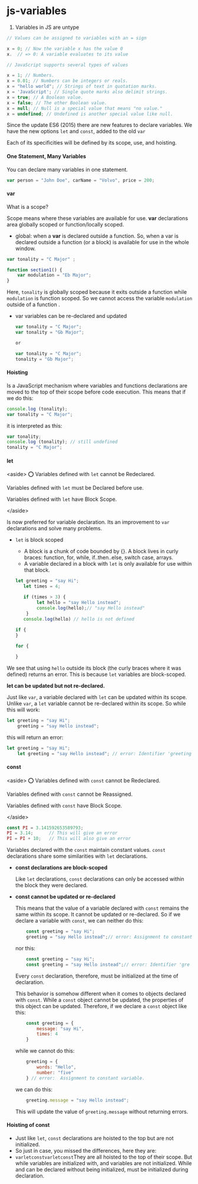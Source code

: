 # js-variables



1. Variables in JS are untype

```jsx
// Values can be assigned to variables with an = sign 

x = 0; // Now the variable x has the value 0
x.  // => 0: A variable evaluates to its value

// JavaScript supports several types of values 

x = 1; // Numbers.
x = 0.01; // Numbers can be integers or reals.
x = "hello world"; // Strings of text in quotation marks.
x = 'JavaScript'; // Single quote marks also delimit strings.
x = true; // A Boolean value.
x = false; // The other Boolean value.
x = null; // Null is a special value that means "no value."
x = undefined; // Undefined is another special value like null. 
```

Since the update ES6 (2015) there are new features to declare variables. We have the new options `let` and `const`, added to the old `var`

Each of its specificities will be defined by its scope, use, and hoisting.

#### One Statement, Many Variables

You can declare many variables in one statement.

```jsx
var person = "John Doe", carName = "Volvo", price = 200;
```

#### var

What is a scope?

Scope means where these variables are available for use. **var** declarations area globally scoped or function/locally scoped.

* global: when a **var** is declared outside a function. So, when a var is declared outside a function (or a block) is available for use in the whole window.

```jsx
var tonality = "C Major" ;

function section1() {
	var modulation = "Eb Major";
}
```

Here, `tonality` is globally scoped because it exits outside a function while `modulation` is function scoped. So we cannot access the variable `modulation` outside of a function .

*   var variables can be re-declared and updated

    ```jsx
    var tonality = "C Major";
    var tonality = "Gb Major";

    or

    var tonality = "C Major";
    tonality = "Gb Major";
    ```

#### Hoisting

Is a JavaScript mechanism where variables and functions declarations are moved to the top of their scope before code execution. This means that if we do this:

```jsx
console.log (tonality);
var tonality = "C Major"; 
```

it is interpreted as this:

```jsx
var tonality;
console.log (tonality); // still undefined
tonality = "C Major";
```

#### let

\<aside> ⭕ Variables defined with `let` cannot be Redeclared.

Variables defined with `let` must be Declared before use.

Variables defined with `let` have Block Scope.

\</aside>

Is now preferred for variable declaration. Its an improvement to `var` declarations and solve many problems.

*   `let` is block scoped

    * A block is a chunk of code bounded by {}. A block lives in curly braces: function, for, while, if..then..else, switch case, arrays.
    * A variable declared in a block with `let` is only available for use within that block.

    ```jsx
    let greeting = "say Hi";
       let times = 4;

       if (times > 3) {
            let hello = "say Hello instead";
            console.log(hello);// "say Hello instead"
        }
       console.log(hello) // hello is not defined
    	
    if {
    }

    for {

    }
    ```

We see that using `hello` outside its block (the curly braces where it was defined) returns an error. This is because `let` variables are block-scoped.

**let can be updated but not re-declared.**

Just like `var`, a variable declared with `let` can be updated within its scope. Unlike `var`, a `let` variable cannot be re-declared within its scope. So while this will work:

```jsx
let greeting = "say Hi";
    greeting = "say Hello instead";
```

this will return an error:

```jsx
let greeting = "say Hi";
    let greeting = "say Hello instead"; // error: Identifier 'greeting' has already been declared
```

#### const

\<aside> ⭕ Variables defined with `const` cannot be Redeclared.

Variables defined with `const` cannot be Reassigned.

Variables defined with `const` have Block Scope.

\</aside>

```jsx
const PI = 3.141592653589793;
PI = 3.14;      // This will give an error
PI = PI + 10;   // This will also give an error
```

Variables declared with the `const` maintain constant values. `const` declarations share some similarities with `let` declarations.

*   **const declarations are block-scoped**

    Like `let` declarations, `const` declarations can only be accessed within the block they were declared.
*   **const cannot be updated or re-declared**

    This means that the value of a variable declared with `const` remains the same within its scope. It cannot be updated or re-declared. So if we declare a variable with `const`, we can neither do this:

    ```jsx
        const greeting = "say Hi";
        greeting = "say Hello instead";// error: Assignment to constant variable.
    ```

    nor this:

    ```jsx
        const greeting = "say Hi";
        const greeting = "say Hello instead";// error: Identifier 'gre
    ```

    Every `const` declaration, therefore, must be initialized at the time of declaration.

    This behavior is somehow different when it comes to objects declared with `const`. While a `const` object cannot be updated, the properties of this object can be updated. Therefore, if we declare a `const` object like this:

    ```jsx
        const greeting = {
            message: "say Hi",
            times: 4
        }
    ```

    while we cannot do this:

    ```jsx
        greeting = {
            words: "Hello",
            number: "five"
        } // error:  Assignment to constant variable.
    ```

    we can do this:

    ```jsx
        greeting.message = "say Hello instead";
    ```

    This will update the value of `greeting.message` without returning errors.

#### **Hoisting of const**

* Just like `let`, `const` declarations are hoisted to the top but are not initialized.
* So just in case, you missed the differences, here they are:
* `varletconstvarletconst`They are all hoisted to the top of their scope. But while variables are initialized with, and variables are not initialized. While and can be declared without being initialized, must be initialized during declaration.

